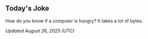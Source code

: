 ## Today's Joke
How do you know if a computer is hungry? It takes a lot of bytes.

*Updated August 26, 2025 (UTC)*
